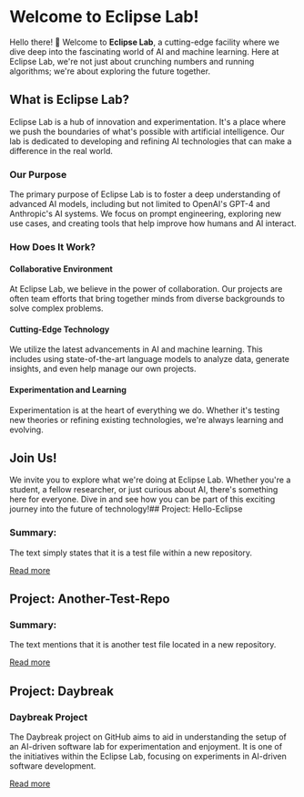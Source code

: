 # Welcome to Eclipse Lab!

Hello there! 👋 Welcome to **Eclipse Lab**, a cutting-edge facility where we dive deep into the fascinating world of AI and machine learning. Here at Eclipse Lab, we're not just about crunching numbers and running algorithms; we're about exploring the future together.

## What is Eclipse Lab?

Eclipse Lab is a hub of innovation and experimentation. It's a place where we push the boundaries of what's possible with artificial intelligence. Our lab is dedicated to developing and refining AI technologies that can make a difference in the real world.

### Our Purpose

The primary purpose of Eclipse Lab is to foster a deep understanding of advanced AI models, including but not limited to OpenAI's GPT-4 and Anthropic's AI systems. We focus on prompt engineering, exploring new use cases, and creating tools that help improve how humans and AI interact.

### How Does It Work?

#### Collaborative Environment

At Eclipse Lab, we believe in the power of collaboration. Our projects are often team efforts that bring together minds from diverse backgrounds to solve complex problems.

#### Cutting-Edge Technology

We utilize the latest advancements in AI and machine learning. This includes using state-of-the-art language models to analyze data, generate insights, and even help manage our own projects.

#### Experimentation and Learning

Experimentation is at the heart of everything we do. Whether it's testing new theories or refining existing technologies, we're always learning and evolving.

## Join Us!

We invite you to explore what we're doing at Eclipse Lab. Whether you're a student, a fellow researcher, or just curious about AI, there's something here for everyone. Dive in and see how you can be part of this exciting journey into the future of technology!## Project: Hello-Eclipse
### Summary:
The text simply states that it is a test file within a new repository.

[Read more](https://github.com/iron-eclipse/Hello-Eclipse)

## Project: Another-Test-Repo
### Summary:
The text mentions that it is another test file located in a new repository.

[Read more](https://github.com/iron-eclipse/Another-Test-Repo)

## Project: Daybreak
### Daybreak Project

The Daybreak project on GitHub aims to aid in understanding the setup of an AI-driven software lab for experimentation and enjoyment. It is one of the initiatives within the Eclipse Lab, focusing on experiments in AI-driven software development.

[Read more](https://github.com/iron-eclipse/Daybreak)
